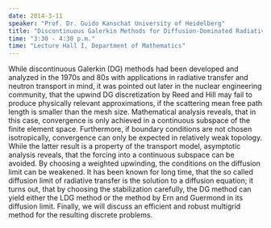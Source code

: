 ```yaml
---
date: 2014-3-11
speaker: "Prof. Dr. Guido Kanschat University of Heidelberg"
title: "Discontinuous Galerkin Methods for Diffusion-Dominated Radiative Transfer Problems"
time: "3:30 - 4:30 p.m." 
time: "Lecture Hall I, Department of Mathematics"
---
```

While discontinuous Galerkin (DG) methods had been developed and analyzed in the 1970s and 80s with applications in radiative transfer and neutron transport in mind, it was pointed out later in the nuclear engineering community, that the upwind DG discretization by Reed and Hill may fail to produce physically relevant approximations, if the scattering mean free path length is smaller than the mesh size. Mathematical analysis reveals, that in this case, convergence is only achieved in a continuous subspace of the finite element space. Furthermore, if boundary conditions are not chosen isotropically, convergence can only be expected in relatively weak topology. While the latter result is a property of the transport model, asymptotic analysis reveals, that the forcing into a continuous subspace can be avoided. By choosing a weighted upwinding, the conditions on the diffusion limit can be weakened. It has been known for long time, that the so called diffusion limit of radiative transfer is the solution to a diffusion equation; it turns out, that by choosing the stabilization carefully, the DG method can yield either the LDG method or the method by Ern and Guermond in its diffusion limit. Finally, we will discuss an efficient and robust multigrid method for the resulting discrete problems.
